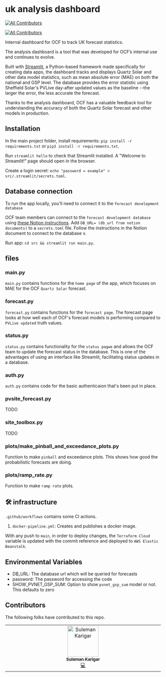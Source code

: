 # uk analysis dashboard
<!-- ALL-CONTRIBUTORS-BADGE:START - Do not remove or modify this section -->
[![All Contributors](https://img.shields.io/badge/all_contributors-1-orange.svg?style=flat-square)](#contributors-)
<!-- ALL-CONTRIBUTORS-BADGE:END -->

<!-- ALL-CONTRIBUTORS-BADGE:START - Do not remove or modify this section -->
[![All Contributors](https://img.shields.io/badge/all_contributors-4-orange.svg?style=flat-square)](#contributors-)
<!-- ALL-CONTRIBUTORS-BADGE:END -->

Internal dashboard for OCF to track UK forecast statistics. 

The analysis dashboard is a tool that was developed for OCF’s internal use and continues to evolve. 

Built with [Streamlit](https://streamlit.io/), a Python-based framework made specifically for creating data apps, the dashboard tracks and displays Quartz Solar and other data model statistics, such as mean absolute error (MAE) on both the national and GSP level. The database provides the error statistic using Sheffield Solar's PVLive day-after updated values as the baseline --the larger the error, the less accurate the forecast. 

Thanks to the analysis dashboard, OCF has a valuable feedback tool for understanding the accuracy of both the Quartz Solar forecast and other models in production.

## Installation 

In the main project folder, install requirements: 
`pip install -r requirements.txt` or `pip3 install -r requirements.txt`.

Run `streamlit hello` to check that Streamlit installed. A "Welcome to Streamlit!" page should open in the browser.

Create a login secret: `echo "password = example" > src/.streamlit/secrets.toml`. 

## Database connection 

To run the app locally, you'll need to connect it to the `forecast development database`

OCF team members can connect to the `forecast development database` using [these Notion instructions](https://www.notion.so/openclimatefix/Connecting-to-AWS-RDS-bf35b3fbd61f40df9c974c240e042354). Add `DB_URL= (db_url from notion documents)` to a `secrets.toml` file. Follow the instructions in the Notion document to connect to the database v. 

Run app: `cd src && streamlit run main.py`.
## files
### main.py

`main.py` contains functions for the `home page` of the app, which focuses on MAE for the OCF `Quartz Solar` forecast.

### forecast.py

`forecast.py` contains functions for the `forecast page`. The forecast page looks at how well each of OCF's forecast models is performing compared to `PVLive updated` truth values. 

### status.py

`status.py` contains functionality for the `status pagwe` and allows the OCF team to update the forecast status in the database. This is one of the advantages of using an interface like Streamlit, facilitating status updates in a database. 

### auth.py

`auth.py` contains code for the basic authenticaion that's been put in place. 

### pvsite_forecast.py

TODO

### site_toolbox.py

TODO

### plots/make_pinball_and_exceedance_plots.py

Function to make `pinball` and exceedance plots. This shows how good the probabilistic forecasts are doing. 

### plots/ramp_rate.py

Function to make `ramp rate` plots.


## 🛠️ infrastructure

`.github/workflows` contains some CI actions.
1. `docker-pipeline.yml`: Creates and publishes a docker image. 

With any push to `main`, in order to deploy changes, the `Terraform Cloud` variable is updated with the commit reference and deployed to `AWS Elastic Beanstalk`. 

## Environmental Variables

- DB_URL: The database url which will be queried for  forecasts
- password: The password for accessing the code 
- SHOW_PVNET_GSP_SUM: Option to show `pvnet_gsp_sum` model or not. This defaults to zero

## Contributors 

The following folks have contributed to this repo.
<!-- ALL-CONTRIBUTORS-LIST:START - Do not remove or modify this section -->
<!-- prettier-ignore-start -->
<!-- markdownlint-disable -->
<table>
  <tbody>
    <tr>
      <td align="center" valign="top" width="14.28%"><a href="https://github.com/suleman1412"><img src="https://avatars.githubusercontent.com/u/37236131?v=4?s=100" width="100px;" alt="Suleman Karigar"/><br /><sub><b>Suleman Karigar</b></sub></a><br /><a href="https://github.com/openclimatefix/uk-analysis-dashboard/commits?author=suleman1412" title="Code">💻</a></td>
    </tr>
  </tbody>
</table>

<!-- markdownlint-restore -->
<!-- prettier-ignore-end -->

<!-- ALL-CONTRIBUTORS-LIST:END -->
<!-- ALL-CONTRIBUTORS-LIST:START - Do not remove or modify this section -->
<!-- prettier-ignore-start -->
<!-- markdownlint-disable -->

<!-- markdownlint-restore -->
<!-- prettier-ignore-end -->

<!-- ALL-CONTRIBUTORS-LIST:END -->





